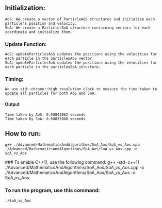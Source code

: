 ## Initialization:
    AoS: We create a vector of ParticleAoS structures and initialize each particle's position and velocity.
    SoA: We create a ParticlesSoA structure containing vectors for each coordinate and initialize them.

### Update Function:
    AoS: updateParticlesAoS updates the positions using the velocities for each particle in the particlesAoS vector.
    SoA: updateParticlesSoA updates the positions using the velocities for each particle in the particlesSoA structure.
### Timing:
    We use std::chrono::high_resolution_clock to measure the time taken to update all particles for both AoS and SoA.

#### Output
    Time taken by AoS: 0.00841062 seconds
    Time taken by SoA: 0.00835908 seconds    

## How to run:
    g++ ./Advanced/MathematicsAndAlgorithms/SoA_Aos/SoA_vs_Aos.cpp ./Advanced/MathematicsAndAlgorithms/SoA_Aos/SoA_vs_Aos.cpp -o SoA_vs_Aos 
### To enable C++11, use the following command:
    g++ -std=c++11 ./Advanced/MathematicsAndAlgorithms/SoA_Aos/SoA_vs_Aos.cpp -o ./Advanced/MathematicsAndAlgorithms/SoA_Aos/SoA_vs_Aos -o SoA_vs_Aos 
### To run the program, use this command:
    ./SoA_vs_Aos
